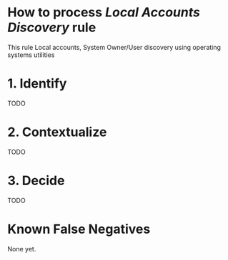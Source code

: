 # How to process *Local Accounts Discovery* rule
This rule Local accounts, System Owner/User discovery using operating systems utilities

# 1. Identify
TODO

# 2. Contextualize
TODO

# 3. Decide
TODO

# Known False Negatives
None yet.
